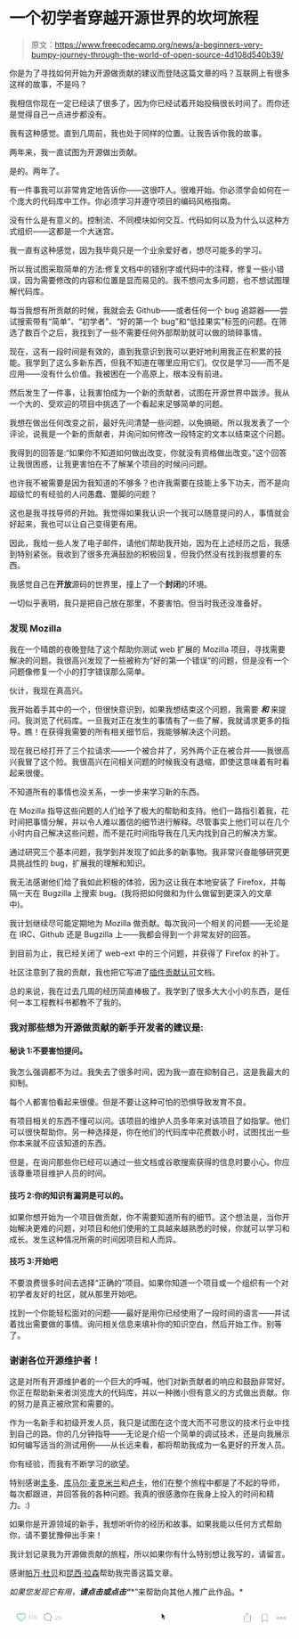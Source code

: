 # 一个初学者穿越开源世界的坎坷旅程

> 原文：<https://www.freecodecamp.org/news/a-beginners-very-bumpy-journey-through-the-world-of-open-source-4d108d540b39/>

你是为了寻找如何开始为开源做贡献的建议而登陆这篇文章的吗？互联网上有很多这样的故事，不是吗？

我相信你现在一定已经读了很多了，因为你已经试着开始投稿很长时间了。而你还是觉得自己一点进步都没有。

我有这种感觉。直到几周前，我也处于同样的位置。让我告诉你我的故事。

两年来，我一直试图为开源做出贡献。

是的。两年了。

有一件事我可以非常肯定地告诉你——这很吓人。很难开始。你必须学会如何在一个庞大的代码库中工作。你必须学习并遵守项目的编码风格指南。

没有什么是有意义的。控制流、不同模块如何交互、代码如何以及为什么以这种方式组织——这都是一个大迷宫。

我一直有这种感觉，因为我毕竟只是一个业余爱好者，想尽可能多的学习。

所以我试图采取简单的方法:修复文档中的错别字或代码中的注释，修复一些小错误，因为需要修改的内容和位置是显而易见的。我不想问太多问题，也不想试图理解代码库。

每当我想有所贡献的时候，我就会去 Github——或者任何一个 bug 追踪器——尝试搜索带有“简单”、“初学者”、“好的第一个 bug”和“低挂果实”标签的问题。在筛选了数百个之后，我找到了一些不需要任何外部帮助就可以做的琐碎事情。

现在，这有一段时间是有效的，直到我意识到我可以更好地利用我正在积累的技能。我学到了这么多新东西，但我不知道在哪里应用它们。仅仅是学习——而不是应用——没有什么价值。我被困在一个高原上，根本没有前进。

然后发生了一件事，让我害怕成为一个新的贡献者，试图在开源世界中跋涉。我从一个大的、受欢迎的项目中挑选了一个看起来足够简单的问题。

我想在做出任何改变之前，最好先问清楚一些问题，以免搞砸。所以我发表了一个评论，说我是一个新的贡献者，并询问如何修改一段特定的文本以结束这个问题。

我得到的回答是:“如果你不知道如何做出改变，你就没有资格做出改变。”这个回答让我很困惑，让我更害怕在不了解某个项目的时候问问题。

也许我不被需要是因为我知道的不够多？也许我需要在技能上多下功夫，而不是向超级忙的有经验的人问愚蠢、蹩脚的问题？

这也是我寻找导师的开始。我觉得如果我认识一个我可以随意提问的人，事情就会好起来，我也可以让自己变得更有用。

因此，我给一些人发了电子邮件，请他们帮助我开始，因为在上述经历之后，我感到特别紧张。我收到了很多充满鼓励的积极回复，但我仍然没有找到我想要的东西。

我感觉自己在**开放**源码的世界里，撞上了一个**封闭**的环境。

一切似乎表明，我只是把自己放在那里，不要害怕。但当时我还没准备好。

### **发现 Mozilla**

我在一个晴朗的夜晚登陆了这个帮助你测试 web 扩展的 Mozilla 项目，寻找需要解决的问题。我很高兴发现了一些被称为“好的第一个错误”的问题，但是没有一个问题像修复一个小的打字错误那么简单。

伙计，我现在真高兴。

我开始着手其中的一个，但很快意识到，如果我想结束这个问题，我需要 ***和*** 来提问。我浏览了代码库。一旦我对正在发生的事情有了一些了解，我就请求更多的指导。瞧！在获得我需要的所有相关细节后，我能够解决这个问题。

现在我已经打开了三个拉请求——一个被合并了，另外两个正在被合并——我很高兴我冒了这个险。我很高兴在问相关问题的时候我没有退缩，即使这意味着有时看起来很傻。

不知道所有的事情也没关系，一步一步来学习新的东西。

在 Mozilla 指导这些问题的人们给予了极大的帮助和支持。他们一路指引着我，花时间把事情分解，并以令人难以置信的细节进行解释。尽管事实上他们可以在几个小时内自己解决这些问题，而不是花时间指导我在几天内找到自己的解决方案。

通过研究三个基本问题，我学到并发现了如此多的新事物。我非常兴奋能够研究更具挑战性的 bug，扩展我的理解和知识。

我无法感谢他们给了我如此积极的体验，因为这让我在本地安装了 Firefox，并每隔一天在 Bugzilla 上搜索 bug。(我将把如何做和为什么做留到更深入的文章中)。

我计划继续尽可能定期地为 Mozilla 做贡献。每次我问一个相关的问题——无论是在 IRC、Github 还是 Bugzilla 上——我都会得到一个非常友好的回答。

到目前为止，我已经关闭了 web-ext 中的三个问题，并获得了 Firefox 的补丁。

社区注意到了我的贡献，我也把它写进了[插件贡献认可](https://wiki.mozilla.org/Add-ons/Contribute/Recognition#August_2016)文档。

总的来说，我在过去几周的经历简直棒极了。我学到了很多大大小小的东西，是任何一本工程教科书都教不了我的。

### 我对那些想为开源做贡献的新手开发者的建议是:

#### 秘诀 1:不要害怕提问。

我怎么强调都不为过。我失去了很多时间，因为我一直在抑制自己，这是我最大的抑制。

每个人都害怕看起来很傻。但是不要让这种可怕的恐惧导致发育不良。

有项目相关的东西不懂可以问。该项目的维护人员多年来对该项目了如指掌。他们可以很快帮助你。另一种选择是，你在他们的代码库中花费数小时，试图找出一些你本来就不应该知道的东西。

但是，在询问那些你已经可以通过一些文档或谷歌搜索获得的信息时要小心。你应该尊重项目维护人员的时间。

#### 技巧 2:你的知识有漏洞是可以的。

如果你想开始为一个项目做贡献，你不需要知道所有的细节。这个想法是，当你开始解决更难的问题，对项目和他们使用的工具越来越熟悉的时候，你就可以学习和成长。发生这种情况所需的时间因项目和人而异。

#### 技巧 3:开始吧

不要浪费很多时间去选择“正确的”项目。如果你知道一个项目或一个组织有一个对初学者友好的社区，就从那里开始吧。

找到一个你能轻松面对的问题——最好是用你已经使用了一段时间的语言——并试着找出需要做的事情。询问相关信息来填补你的知识空白，然后开始工作。别等了。

### 谢谢各位开源维护者！

这是对所有开源维护者的一个巨大的呼喊，他们对新贡献者的响应和鼓励非常好。你正在帮助新来者浏览庞大的代码库，并以一种微小但有意义的方式做出贡献。你的努力是真正被欣赏和需要的。

作为一名新手和初级开发人员，我只是试图在这个庞大而不可思议的技术行业中找到自己的路。你的几分钟指导——无论是介绍一个简单的调试技术，还是向我展示如何编写适当的测试用例——从长远来看，都将帮助我成为一名更好的开发人员。

你有经验，而我有不断学习的欲望。

特别感谢[圭多](https://twitter.com/gvanrossum)、[库马尔·麦克米兰](https://www.freecodecamp.org/news/a-beginners-very-bumpy-journey-through-the-world-of-open-source-4d108d540b39/undefined)和[卢卡](https://github.com/rpl)，他们在整个旅程中都是了不起的导师，每次都跟进，并回答我的各种问题。我真的很感激你在我身上投入的时间和精力。:)

如果你是开源领域的新手，我想听听你的经历和故事。如果我能以任何方式帮助你，请不要犹豫伸出手来！

我计划记录我为开源做贡献的旅程，所以如果你有什么特别想让我写的，请留言。

感谢[帕万·杜贝](https://www.freecodecamp.org/news/a-beginners-very-bumpy-journey-through-the-world-of-open-source-4d108d540b39/undefined)和[昆西·拉森](https://www.freecodecamp.org/news/a-beginners-very-bumpy-journey-through-the-world-of-open-source-4d108d540b39/undefined)帮助我完善这篇文章。

*如果您发现它有用，**请点击或点击“︎****”来帮助向其他人推广此作品。*

![1Bbh8i0M3NJUHL9X1lk6CSCFAyRA2sMZ7dI5](img/79632f698f98fdeba1050905c94e43e1.png)